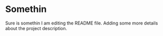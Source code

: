 # Somethin
Sure is somethin
I am editing the README file. Adding some more details about the project description.
